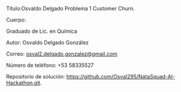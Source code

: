Título:Osvaldo Delgado Problema 1 Customer Churn.

Cuerpo:

Graduado de Lic. en Química

Autor: Osvaldo Delgado González

Correo: osval2.delgado.gonzalez@gmail.com

Número de teléfono: +53 58335527

Repositorio de solución: https://github.com/Osval295/NataSquad-AI-Hackathon.git.
